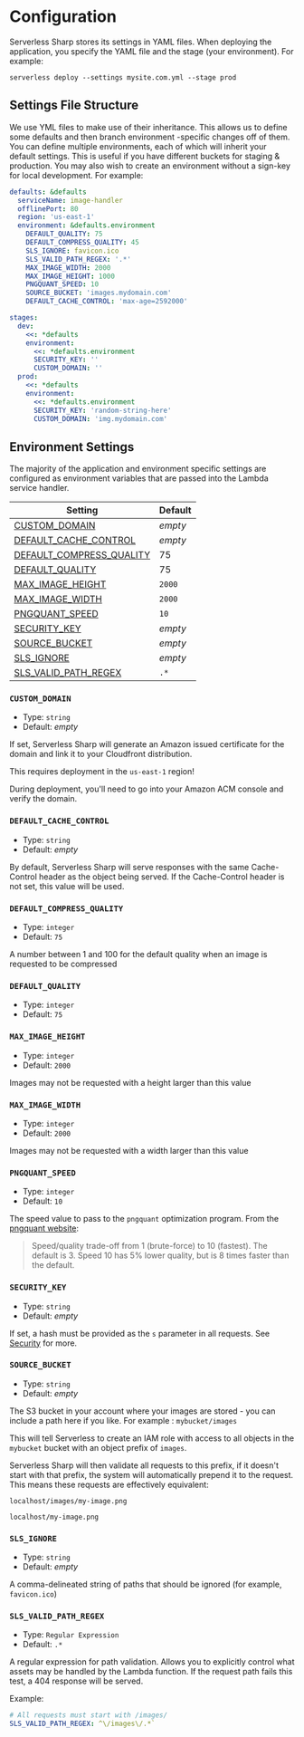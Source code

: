 # Configuration
Serverless Sharp stores its settings in YAML files. When deploying the application, you specify the YAML file and the
stage (your environment). For example:

```shell-session
serverless deploy --settings mysite.com.yml --stage prod
```

## Settings File Structure
We use YML files to make use of their inheritance. This allows us to define some defaults and then branch environment
-specific changes off of them. You can define multiple environments, each of which will inherit your default settings. 
This is useful if you have different buckets for staging & production. You may also wish to create an
 environment without a sign-key for local development. For example:

```yaml
defaults: &defaults
  serviceName: image-handler
  offlinePort: 80
  region: 'us-east-1'
  environment: &defaults.environment
    DEFAULT_QUALITY: 75
    DEFAULT_COMPRESS_QUALITY: 45
    SLS_IGNORE: favicon.ico
    SLS_VALID_PATH_REGEX: '.*'
    MAX_IMAGE_WIDTH: 2000
    MAX_IMAGE_HEIGHT: 1000
    PNGQUANT_SPEED: 10
    SOURCE_BUCKET: 'images.mydomain.com'
    DEFAULT_CACHE_CONTROL: 'max-age=2592000'

stages:
  dev:
    <<: *defaults
    environment:
      <<: *defaults.environment
      SECURITY_KEY: ''
      CUSTOM_DOMAIN: ''
  prod:
    <<: *defaults
    environment:
      <<: *defaults.environment
      SECURITY_KEY: 'random-string-here'
      CUSTOM_DOMAIN: 'img.mydomain.com'
```

## Environment Settings
The majority of the application and environment specific settings are configured as environment variables that are
 passed into the Lambda service handler.
 
 |Setting|Default|
 |-|-|
 |[CUSTOM_DOMAIN](#custom_domain)|*empty*|
 |[DEFAULT_CACHE_CONTROL](#default_cache_control)|*empty*|
 |[DEFAULT_COMPRESS_QUALITY](#default_compress_quality)|75|
 |[DEFAULT_QUALITY](#default_quality)|75|
 |[MAX_IMAGE_HEIGHT](#max_image_height)|`2000`|
 |[MAX_IMAGE_WIDTH](#max_image_width)|`2000`|
 |[PNGQUANT_SPEED](#pngquant_speed)|`10`|
 |[SECURITY_KEY](#security_key)|*empty*|
 |[SOURCE_BUCKET](#source_bucket)|*empty*|
 |[SLS_IGNORE](#sls_ignore)|*empty*|
 |[SLS_VALID_PATH_REGEX](#sls_valid_path_regex)|`.*`|
 

### `CUSTOM_DOMAIN`

- Type: `string`
- Default: *empty*

If set, Serverless Sharp will generate an Amazon issued certificate for the domain and link it to your Cloudfront
 distribution.

<Note type="tip">

This requires deployment in the `us-east-1` region!

</Note>

<Note type="tip">

During deployment, you'll need to go into your Amazon ACM console and verify the domain.

</Note>

### `DEFAULT_CACHE_CONTROL`

- Type: `string`
- Default: *empty*

By default, Serverless Sharp will serve responses with the same Cache-Control header as the object being served. If
 the Cache-Control header is not set, this value will be used.

### `DEFAULT_COMPRESS_QUALITY`

- Type: `integer`
- Default: `75`

A number between 1 and 100 for the default quality when an image is requested to be compressed

 ### `DEFAULT_QUALITY`
 
 - Type: `integer`
 - Default: `75`
 
 
### `MAX_IMAGE_HEIGHT`

- Type: `integer`
- Default: `2000`

Images may not be requested with a height larger than this value

### `MAX_IMAGE_WIDTH`

- Type: `integer`
- Default: `2000`

Images may not be requested with a width larger than this value

### `PNGQUANT_SPEED`

- Type: `integer`
- Default: `10`

The speed value to pass to the `pngquant` optimization program. From the [pngquant website](https://pngquant.org/):

> Speed/quality trade-off from 1 (brute-force) to 10 (fastest). The default is 3. Speed 10 has 5% lower quality, but is 8 times faster than the default.

### `SECURITY_KEY`

- Type: `string`
- Default: *empty*

If set, a hash must be provided as the `s` parameter in all requests. See [Security](/usage/security) for more.

### `SOURCE_BUCKET`

- Type: `string`
- Default: *empty*

The S3 bucket in your account where your images are stored - you can include a path here if you like. For example
: `mybucket/images`

This will tell Serverless to create an IAM role with access to all objects in the `mybucket` bucket with an object prefix
of `images`.

Serverless Sharp will then validate all requests to this prefix, if it doesn't start with that prefix, the system
 will automatically prepend it to the request. This means these requests are effectively equivalent:

`localhost/images/my-image.png`

`localhost/my-image.png`

### `SLS_IGNORE`

- Type: `string`
- Default: *empty*

A comma-delineated string of paths that should be ignored (for example, `favicon.ico`)

### `SLS_VALID_PATH_REGEX`

- Type: `Regular Expression`
- Default: `.*`

A regular expression for path validation. Allows you to explicitly control what assets may be handled by the Lambda
 function. If the request path fails this test, a 404 response will be served.

Example:
```yaml
# All requests must start with /images/
SLS_VALID_PATH_REGEX: ^\/images\/.*`
```
